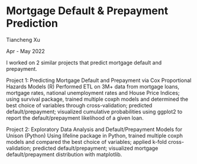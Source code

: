 # Mortgage Default & Prepayment Prediction


Tiancheng Xu

Apr - May 2022


I worked on 2 similar projects that predict mortgage default and prepayment.

Project 1: Predicting Mortgage Default and Prepayment via Cox Proportional Hazards Models (R)
Performed ETL on 3M+ data from mortgage loans, mortgage rates, national unemployment rates and House Price Indices; using survival package, trained multiple coxph models and determined the best choice of variables through cross-validation; predicted default/prepayment; visualized cumulative probabilities using ggplot2 to report the default/prepayment likelihood of a given loan.

Project 2: Exploratory Data Analysis and Default/Prepayment Models for Unison (Python)
Using lifeline package in Python, trained multiple coxph models and compared the best choice of variables; applied k-fold cross-validation; predicted default/prepayment; visualized mortgage default/prepayment distribution with matplotlib.
